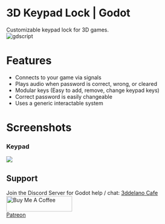 # 3D Keypad Lock | Godot
Customizable keypad lock for 3D games.
<br>
<img alt="gdscript" src="https://img.shields.io/badge/-GODOT-478CBF?style=flat-square&logo=godotengine&logoColor=white" />

# Features
- Connects to your game via signals
- Plays audio when password is correct, wrong, or cleared
- Modular keys (Easy to add, remove, change keypad keys)
- Correct password is easily changeable
- Uses a generic interactable system

# Screenshots
### Keypad
<img src="https://cdn.discordapp.com/attachments/360062738615107605/866274093149978634/Godot_v3.3.2-stable_win64_9xv0aoJjke.png" />


## Support
Join the Discord Server for Godot help / chat: [3ddelano Cafe](https://discord.gg/FZY9TqW)
<br>
<a href="https://www.buymeacoffee.com/3ddelano" target="_blank"><img height="41" width="174" src="https://cdn.buymeacoffee.com/buttons/v2/default-red.png" alt="Buy Me A Coffee" width="150" ></a>
<br>
<a href="https://patreon.com/3ddelano" target="_blank">Patreon</a> 